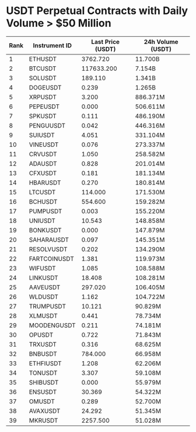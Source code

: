 # USDT Perpetual Contracts with Daily Volume > $50 Million

| Rank | Instrument ID | Last Price (USDT) | 24h Volume (USDT) |
|------|---------------|-------------------|-------------------|
| 1 | ETHUSDT | 3762.720 | 11.700B |
| 2 | BTCUSDT | 117633.200 | 7.154B |
| 3 | SOLUSDT | 189.110 | 1.341B |
| 4 | DOGEUSDT | 0.239 | 1.265B |
| 5 | XRPUSDT | 3.200 | 886.371M |
| 6 | PEPEUSDT | 0.000 | 506.611M |
| 7 | SPKUSDT | 0.111 | 486.190M |
| 8 | PENGUUSDT | 0.042 | 446.316M |
| 9 | SUIUSDT | 4.051 | 331.104M |
| 10 | VINEUSDT | 0.076 | 273.337M |
| 11 | CRVUSDT | 1.050 | 258.582M |
| 12 | ADAUSDT | 0.828 | 201.014M |
| 13 | CFXUSDT | 0.181 | 181.134M |
| 14 | HBARUSDT | 0.270 | 180.814M |
| 15 | LTCUSDT | 114.000 | 171.530M |
| 16 | BCHUSDT | 554.600 | 159.282M |
| 17 | PUMPUSDT | 0.003 | 155.220M |
| 18 | UNIUSDT | 10.543 | 148.858M |
| 19 | BONKUSDT | 0.000 | 147.879M |
| 20 | SAHARAUSDT | 0.097 | 145.351M |
| 21 | RESOLVUSDT | 0.202 | 134.290M |
| 22 | FARTCOINUSDT | 1.381 | 119.973M |
| 23 | WIFUSDT | 1.085 | 108.588M |
| 24 | LINKUSDT | 18.408 | 108.281M |
| 25 | AAVEUSDT | 297.020 | 106.405M |
| 26 | WLDUSDT | 1.162 | 104.722M |
| 27 | TRUMPUSDT | 10.121 | 90.829M |
| 28 | XLMUSDT | 0.441 | 78.734M |
| 29 | MOODENGUSDT | 0.211 | 74.181M |
| 30 | OPUSDT | 0.722 | 71.843M |
| 31 | TRXUSDT | 0.316 | 68.625M |
| 32 | BNBUSDT | 784.000 | 66.958M |
| 33 | ETHFIUSDT | 1.208 | 62.206M |
| 34 | TONUSDT | 3.307 | 59.108M |
| 35 | SHIBUSDT | 0.000 | 55.979M |
| 36 | ENSUSDT | 30.369 | 54.322M |
| 37 | OMUSDT | 0.289 | 52.700M |
| 38 | AVAXUSDT | 24.292 | 51.345M |
| 39 | MKRUSDT | 2257.500 | 51.028M |
